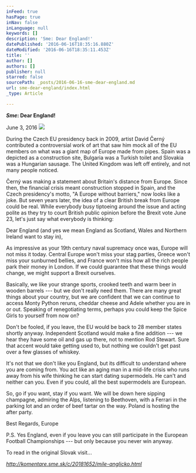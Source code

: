 ```yaml
---
inFeed: true
hasPage: true
inNav: false
inLanguage: null
keywords: []
description: 'Sme: Dear England!'
datePublished: '2016-06-16T18:35:16.880Z'
dateModified: '2016-06-16T18:35:11.453Z'
title: ''
author: []
authors: []
publisher: null
starred: false
sourcePath: _posts/2016-06-16-sme-dear-england.md
url: sme-dear-england/index.html
_type: Article

---
```

**_Sme_: Dear England!**

June 3, 2016
![](https://the-grid-user-content.s3-us-west-2.amazonaws.com/a84acdb8-2cb0-4e91-a5ff-99e3b93ac590.jpg)

During the Czech EU presidency back in 2009, artist David Černý contributed a controversial work of art that saw him mock all of the EU members on what was a giant map of Europe made from pipes. Spain was a depicted as a construction site, Bulgaria was a Turkish toilet and Slovakia was a Hungarian sausage. The United Kingdom was left off entirely, and not many people noticed. 

Černý was making a statement about Britain's distance from Europe. Since then, the financial crisis meant construction stopped in Spain, and the Czech presidency's motto, "A Europe without barriers," now looks like a joke. But seven years later, the idea of a clear British break from Europe could be real. While everybody busy tiptoeing around the issue and acting polite as they try to court British public opinion before the Brexit vote June 23, let's just say what everybody is thinking: 

Dear England (and yes we mean England as Scotland, Wales and Northern Ireland want to stay in), 

As impressive as your 19th century naval supremacy once was, Europe will not miss it today. Central Europe won't miss your stag parties, Greece won't miss your sunburned bellies, and France won't miss how all the rich people park their money in London. If we could guarantee that these things would change, we might support a Brexit ourselves. 

Basically, we like your strange sports, crooked teeth and warm beer in wooden barrels --- but we don't really need them. There are many great things about your country, but we are confident that we can continue to access Monty Python reruns, cheddar cheese and Adele whether you are in or out. Speaking of renegotiating terms, perhaps you could keep the Spice Girls to yourself from now on? 

Don't be fooled, if you leave, the EU would be back to 28 member states shortly anyway. Independent Scotland would make a fine addition --- we hear they have some oil and gas up there, not to mention Rod Stewart. Sure that accent would take getting used to, but nothing we couldn't get past over a few glasses of whiskey. 

It's not that we don't like you England, but its difficult to understand where you are coming from. You act like an aging man in a mid-life crisis who runs away from his wife thinking he can start dating supermodels. He can't and neither can you. Even if you could, all the best supermodels are European. 

So, go if you want, stay if you want. We will be down here sipping champagne, admiring the Alps, listening to Beethoven, with a Ferrari in the parking lot and an order of beef tartar on the way. Poland is hosting the after party. 

Best Regards, Europe 

P.S. Yes England, even if you leave you can still participate in the European Football Championships --- but only because you never win anyway.

To read in the original Slovak visit... 

_http://komentare.sme.sk/c/20181652/mile-anglicko.html_